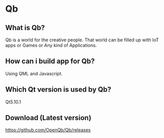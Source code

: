 # Qb

What is Qb?
--------------------
Qb is a world for the creative people. That world can be filled up with IoT apps or Games or Any kind of Applications.


How can i build app for Qb?
---------------------------
Using QML and Javascript.


Which Qt version is used by Qb?
-------------------------------
Qt5.10.1


Download (Latest version)
-------------------------------------------------------------
https://github.com/OpenQb/Qb/releases

